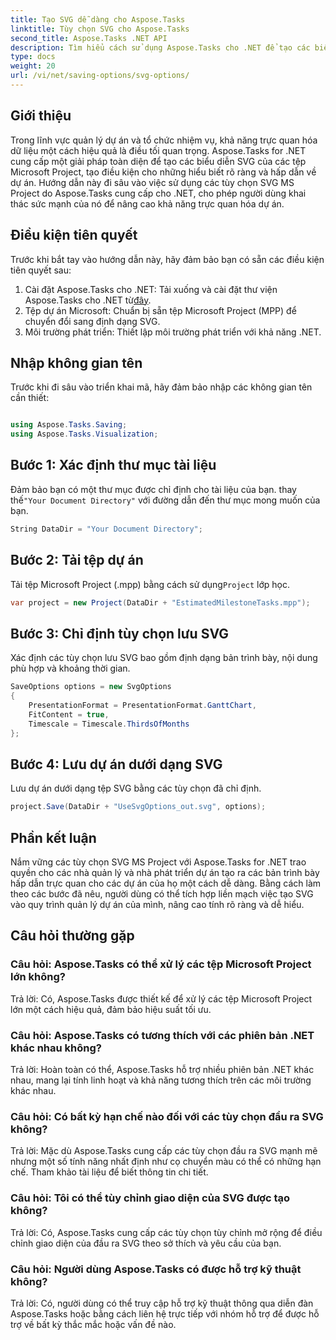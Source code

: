 ```yaml
---
title: Tạo SVG dễ dàng cho Aspose.Tasks
linktitle: Tùy chọn SVG cho Aspose.Tasks
second_title: Aspose.Tasks .NET API
description: Tìm hiểu cách sử dụng Aspose.Tasks cho .NET để tạo các biểu diễn SVG của các tệp Microsoft Project một cách dễ dàng nhằm nâng cao trực quan hóa dự án.
type: docs
weight: 20
url: /vi/net/saving-options/svg-options/
---
```

## Giới thiệu
Trong lĩnh vực quản lý dự án và tổ chức nhiệm vụ, khả năng trực quan hóa dữ liệu một cách hiệu quả là điều tối quan trọng. Aspose.Tasks for .NET cung cấp một giải pháp toàn diện để tạo các biểu diễn SVG của các tệp Microsoft Project, tạo điều kiện cho những hiểu biết rõ ràng và hấp dẫn về dự án. Hướng dẫn này đi sâu vào việc sử dụng các tùy chọn SVG MS Project do Aspose.Tasks cung cấp cho .NET, cho phép người dùng khai thác sức mạnh của nó để nâng cao khả năng trực quan hóa dự án.
## Điều kiện tiên quyết
Trước khi bắt tay vào hướng dẫn này, hãy đảm bảo bạn có sẵn các điều kiện tiên quyết sau:
1.  Cài đặt Aspose.Tasks cho .NET: Tải xuống và cài đặt thư viện Aspose.Tasks cho .NET từ[đây](https://releases.aspose.com/tasks/net/).
2. Tệp dự án Microsoft: Chuẩn bị sẵn tệp Microsoft Project (MPP) để chuyển đổi sang định dạng SVG.
3. Môi trường phát triển: Thiết lập môi trường phát triển với khả năng .NET.

## Nhập không gian tên
Trước khi đi sâu vào triển khai mã, hãy đảm bảo nhập các không gian tên cần thiết:
```csharp

using Aspose.Tasks.Saving;
using Aspose.Tasks.Visualization;
```

## Bước 1: Xác định thư mục tài liệu
Đảm bảo bạn có một thư mục được chỉ định cho tài liệu của bạn. thay thế`"Your Document Directory"` với đường dẫn đến thư mục mong muốn của bạn.
```csharp
String DataDir = "Your Document Directory";
```
## Bước 2: Tải tệp dự án
 Tải tệp Microsoft Project (.mpp) bằng cách sử dụng`Project` lớp học.
```csharp
var project = new Project(DataDir + "EstimatedMilestoneTasks.mpp");
```
## Bước 3: Chỉ định tùy chọn lưu SVG
Xác định các tùy chọn lưu SVG bao gồm định dạng bản trình bày, nội dung phù hợp và khoảng thời gian.
```csharp
SaveOptions options = new SvgOptions
{
    PresentationFormat = PresentationFormat.GanttChart,
    FitContent = true,
    Timescale = Timescale.ThirdsOfMonths
};
```
## Bước 4: Lưu dự án dưới dạng SVG
Lưu dự án dưới dạng tệp SVG bằng các tùy chọn đã chỉ định.
```csharp
project.Save(DataDir + "UseSvgOptions_out.svg", options);
```

## Phần kết luận
Nắm vững các tùy chọn SVG MS Project với Aspose.Tasks for .NET trao quyền cho các nhà quản lý và nhà phát triển dự án tạo ra các bản trình bày hấp dẫn trực quan cho các dự án của họ một cách dễ dàng. Bằng cách làm theo các bước đã nêu, người dùng có thể tích hợp liền mạch việc tạo SVG vào quy trình quản lý dự án của mình, nâng cao tính rõ ràng và dễ hiểu.
## Câu hỏi thường gặp
### Câu hỏi: Aspose.Tasks có thể xử lý các tệp Microsoft Project lớn không?
Trả lời: Có, Aspose.Tasks được thiết kế để xử lý các tệp Microsoft Project lớn một cách hiệu quả, đảm bảo hiệu suất tối ưu.

### Câu hỏi: Aspose.Tasks có tương thích với các phiên bản .NET khác nhau không?
Trả lời: Hoàn toàn có thể, Aspose.Tasks hỗ trợ nhiều phiên bản .NET khác nhau, mang lại tính linh hoạt và khả năng tương thích trên các môi trường khác nhau.

### Câu hỏi: Có bất kỳ hạn chế nào đối với các tùy chọn đầu ra SVG không?
Trả lời: Mặc dù Aspose.Tasks cung cấp các tùy chọn đầu ra SVG mạnh mẽ nhưng một số tính năng nhất định như cọ chuyển màu có thể có những hạn chế. Tham khảo tài liệu để biết thông tin chi tiết.

### Câu hỏi: Tôi có thể tùy chỉnh giao diện của SVG được tạo không?
Trả lời: Có, Aspose.Tasks cung cấp các tùy chọn tùy chỉnh mở rộng để điều chỉnh giao diện của đầu ra SVG theo sở thích và yêu cầu của bạn.

### Câu hỏi: Người dùng Aspose.Tasks có được hỗ trợ kỹ thuật không?
Trả lời: Có, người dùng có thể truy cập hỗ trợ kỹ thuật thông qua diễn đàn Aspose.Tasks hoặc bằng cách liên hệ trực tiếp với nhóm hỗ trợ để được hỗ trợ về bất kỳ thắc mắc hoặc vấn đề nào.